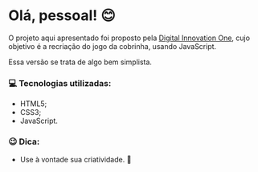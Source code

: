 # Olá, pessoal! :blush:

O projeto aqui apresentado foi proposto pela [Digital Innovation One](https://www.dio.me/?ref=3NO8V47B9Z), cujo objetivo é a recriação do jogo da cobrinha, usando JavaScript.

Essa versão se trata de algo bem simplista.

### :computer: Tecnologias utilizadas:
- HTML5;
- CSS3;
- JavaScript.



### :wink: Dica: 
- Use à vontade sua criatividade. :rocket:
